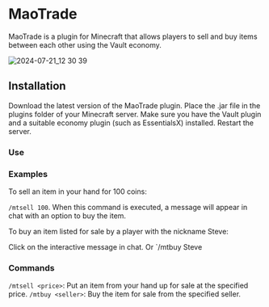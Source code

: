 # MaoTrade #
MaoTrade is a plugin for Minecraft that allows players to sell and buy items between each other using the Vault economy.

![2024-07-21_12 30 39](https://github.com/user-attachments/assets/9025807f-4e3e-46bd-9c52-489d0bfd87fc)

## Installation ##
Download the latest version of the MaoTrade plugin.
Place the .jar file in the plugins folder of your Minecraft server.
Make sure you have the Vault plugin and a suitable economy plugin (such as EssentialsX) installed.
Restart the server.
### Use ###
### Examples ###
To sell an item in your hand for 100 coins:

`/mtsell 100`.
When this command is executed, a message will appear in chat with an option to buy the item.

To buy an item listed for sale by a player with the nickname Steve:

Click on the interactive message in chat.
Or
`/mtbuy Steve

### Commands ###
`/mtsell <price>`: Put an item from your hand up for sale at the specified price.
`/mtbuy <seller>`: Buy the item for sale from the specified seller.
